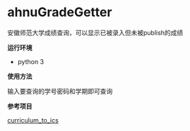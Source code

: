 #  ahnuGradeGetter

安徽师范大学成绩查询，可以显示已被录入但未被publish的成绩

**运行环境**

* python 3

**使用方法**

输入要查询的学号密码和学期即可查询

**参考项目**

[curriculum_to_ics](https://github.com/AHNU2019/curriculum_to_ics)

